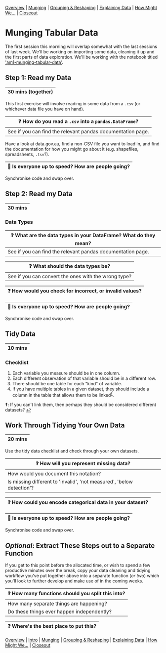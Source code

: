 [Overview](./00_overview.md) |
[Munging](./02_munging.md) |
[Grouping & Reshaping](./03_groupingreshaping.md) |
[Explaining Data](./04_explainingdata.md) |
[How Might We...](./05_howmightwe.md)  |
[Closeout](./06_closeout.md)

# Munging Tabular Data

The first session this morning will overlap somewhat with the last sessions of last
week. We'll be working on importing some data, cleaning it up and the first
parts of data exploration. We'll be working with the notebook titled
['am1-munging-tabular-data'](../notebooks/am1-munging-tabular-data.ipynb).

## Step 1: Read my Data

| 30 mins (together) |
| ------------------ |

This first exercise will involve reading in some data from a `.csv` (or whichever
data file you have on hand).

| :question: How do you read a `.csv` into a `pandas.DataFrame`? |
| -------------------------------------------------------------- |
| See if you can find the relevant pandas documentation page.    |

Have a look at data.gov.au, find a non-CSV file you want to load in,
and find the documentation for how you might go about it (e.g.
shapefiles, spreadsheets, `.tsv`?).

| :triangular_flag_on_post: Is everyone up to speed? How are people going? |
| ------------------------------------------------------------------------ |

Synchronise code and swap over.

## Step 2: Read my Data

| 30 mins |
| ------- |

### Data Types

| :question: What are the data types in your DataFrame? What do they mean? |
| ------------------------------------------------------------------------ |
| See if you can find the relevant pandas documentation page.              |

| :question: What should the data types be?            |
| ---------------------------------------------------- |
| See if you can convert the ones with the wrong type? |

| :question: How would you check for incorrect, or invalid values? |
| ---------------------------------------------------------------- |

| :triangular_flag_on_post: Is everyone up to speed? How are people going? |
| ------------------------------------------------------------------------ |

Synchronise code and swap over.

## Tidy Data

| 10 mins |
| ------- |

### Checklist

1. Each variable you measure should be in one column.
1. Each different observation of that variable should be in a different row.
1. There should be one table for each "kind" of variable.
1. If you have multiple tables in a given dataset, they should include a column in the table that allows them to be linked<sup><a id="a1">[‡](#f1)</a></sup>.

<b id="f1">‡</b>: If you can't link them, then perhaps they should be considered different datasets? [↩](#a1)

## Work Through Tidying Your Own Data

| 20 mins |
| ------- |

Use the tidy data checklist and check through your own datasets.

| :question: How will you represent missing data?                       |
| --------------------------------------------------------------------- |
| How would you document this notation?                                 |
| Is missing different to 'invalid', 'not measured', 'below detection'? |

| :question: How could you encode categorical data in your dataset? |
| ----------------------------------------------------------------- |

| :triangular_flag_on_post: Is everyone up to speed? How are people going? |
| ------------------------------------------------------------------------ |

Synchronise code and swap over.

## *Optional*: Extract These Steps out to a Separate Function

If you get to this point before the allocated time, or wish to
spend a few productive minutes over the break, copy your
data cleaning and tidying workflow you've put together above into a
separate function (*or two*) which you'll look to further develop
and make use of in the coming weeks.

| :question: How many functions should you split this into? |
| --------------------------------------------------------- |
| How many separate things are happening?                   |
| Do these things ever happen independently?                |

| :question: Where's the best place to put this? |
| ---------------------------------------------- |

[Overview](./00_overview.md) |
[Intro](./01_intro.md) |
[Munging](./02_munging.md) |
[Grouping & Reshaping](./03_groupingreshaping.md) |
[Explaining Data](./04_explainingdata.md) |
[How Might We...](./05_howmightwe.md)  |
[Closeout](./06_closeout.md)

